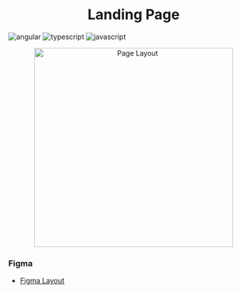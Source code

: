 [JAVASCRIPT__BADGE]: https://img.shields.io/badge/Javascript-000?style=for-the-badge&logo=javascript
[TYPESCRIPT__BADGE]: https://img.shields.io/badge/typescript-D4FAFF?style=for-the-badge&logo=typescript
[ANGULAR__BADGE]: https://img.shields.io/badge/Angular-red?style=for-the-badge&logo=angular
<h1 align="center" style="font-weight: bold;">Landing Page</h1>

![angular][ANGULAR__BADGE]
![typescript][TYPESCRIPT__BADGE]
![javascript][JAVASCRIPT__BADGE]

<p align="center">
    <img src="../../../assets/Figma.png" alt="Page Layout" width="400px">
</p>

<h3>Figma</h3>

- [Figma Layout](https://www.figma.com/file/9CKI2Vf0oIHSoi5Owl7lEr/landimpage-consultoria?type=design&node-id=1%3A9&mode=design&t=zztsIKI5nu61iqBD-1)

